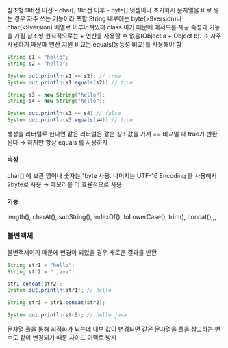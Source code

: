  참조형
 9버전 이전 - char[]
 9버전 이후 - byte[]
 덧셈이나 초기화시 문자열을 바로 넣는 경우 자주 쓰는 기능이라 포함
String 내부에는 byte(>9version)나 char(<9version) 배열로 이루어져있다
class 이기 때문에 메서드를 제공
속성과 기능을 가짐
참조형
원칙적으로는 + 연산을 사용할 수 없음(Object a + Object b). 
→ 자주 사용하기 때문에 연산 지원
비교는 equals(동등성 비교)를 사용해야 함
```java
String s1 = "hello";
String s2 = "hello";

System.out.println(s1 == s2); // true
System.out.println(s1.equals(s2)) // true

String s3 = new String("hello");
String s4 = new String("hello");

System.out.println(s3 == s4) // false
System.out.println(s3.equals(s4)) // true
```
생성을 리터럴로 한다면 같은 리터럴은 같은 참조값을 가져 == 비교일 때 true가 반환된다
→ 하지만 항상 equals 를 사용하자

#### 속성
char[] 에 보관
영어나 숫자는 1byte 사용. 나머지는 UTF-16 Encoding 을 사용해서 2byte로 사용
→  메모리를 더 효율적으로 사용
#### 기능
length(), charAt(), subString(), indexOf(), toLowerCase(), trim(), concat(),,,

### 불변객체
불변객체이기 때문에 변경이 되었을 경우 새로운 결과를 반환
```java
String str1 = "hello";
String str2 = " java";

str1.concat(str2);
System.out.println(str1); // hello

String str3 = str1.concat(str2);

System.out.println(str3); // hello java
```
문자열 풀을 통해 최적화가 되는데 내부 값이 변경되면 같은 문자열을 풀을 참고하는 변수도 같이 변경되기 때문
사이드 이펙트 방지

